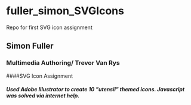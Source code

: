 # fuller_simon_SVGIcons
Repo for first SVG icon assignment
## Simon Fuller
### Multimedia Authoring/ Trevor Van Rys
####SVG Icon Assignment

##### Used Adobe Illustrator to create 10 "utensil" themed icons.  Javascript was solved via internet help.  
